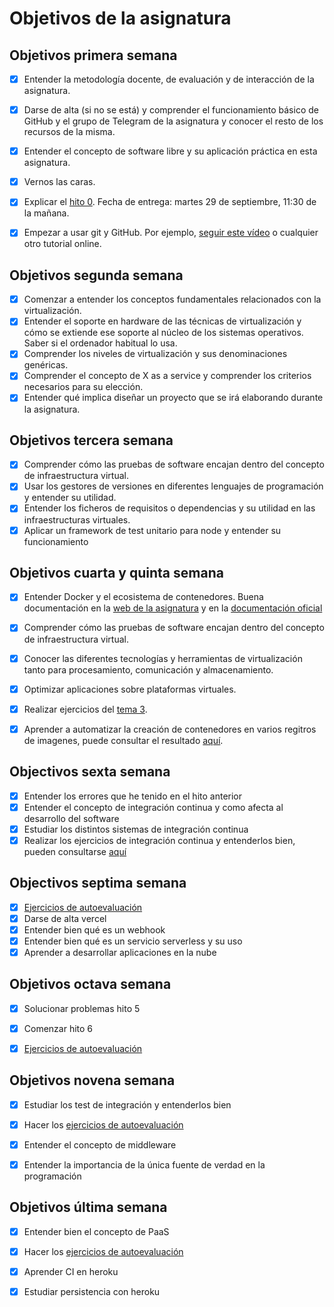 # Objetivos de la asignatura

## Objetivos primera semana

- [x] Entender la metodología docente, de evaluación y de interacción de la asignatura.
- [x] Darse de alta (si no se está) y comprender el funcionamiento básico de GitHub y el grupo de Telegram de la asignatura y conocer el resto de los recursos de la misma.
- [x] Entender el concepto de software libre y su aplicación práctica en esta asignatura.
- [x] Vernos las caras.
- [x] Explicar el [hito 0](http://jj.github.io/IV/documentos/proyecto/0.Repositorio). Fecha de entrega: martes 29 de septiembre, 11:30 de la mañana.
- [x] Empezar a usar git y GitHub. Por ejemplo, [seguir este vídeo](https://www.youtube.com/watch?v=gmXyJI01qa8) o cualquier otro tutorial online.


## Objetivos segunda semana

- [x] Comenzar a entender los conceptos fundamentales relacionados con la virtualización.
- [x] Entender el soporte en hardware de las técnicas de virtualización y cómo se extiende ese soporte al núcleo de los sistemas operativos. Saber si el ordenador habitual lo usa.
- [x] Comprender los niveles de virtualización y sus denominaciones genéricas.
- [x] Comprender el concepto de X as a service y comprender los criterios necesarios para su elección.
- [x] Entender qué implica diseñar un proyecto que se irá elaborando durante la asignatura.

## Objetivos tercera semana

- [x] Comprender cómo las pruebas de software encajan dentro del concepto de infraestructura virtual.
- [x] Usar los gestores de versiones en diferentes lenguajes de programación y entender su utilidad.
- [x] Entender los ficheros de requisitos o dependencias y su utilidad en las infraestructuras virtuales.
- [x] Aplicar un framework de test unitario para node y entender su funcionamiento 

## Objetivos cuarta y quinta semana

- [x] Entender Docker y el ecosistema de contenedores. Buena documentación en la [web de la asignatura](http://jj.github.io/IV/documentos/temas/Contenedores) y en la [documentación oficial](https://docker-curriculum.com/) 
- [x] Comprender cómo las pruebas de software encajan dentro del concepto de infraestructura virtual.
- [x] Conocer las diferentes tecnologías y herramientas de virtualización tanto para procesamiento, comunicación y almacenamiento.
- [x] Optimizar aplicaciones sobre plataformas virtuales.
- [x] Realizar ejercicios del [tema 3](https://github.com/antOnioOnio/IV-autoevaluacion/blob/master/tema3.md). 
- [x] Aprender a automatizar la creación de contenedores en varios regitros de imagenes, puede consultar el resultado [aquí](https://github.com/antOnioOnio/TenisLeagueAdmin/blob/master/docs/dockerRegistry.md). 


## Objectivos sexta semana

- [x] Entender los errores que he tenido en el hito anterior
- [x] Entender el concepto de integración continua y como afecta al desarrollo del software
- [x] Estudiar los distintos sistemas de integración continua
- [x] Realizar los ejercicios de integración continua y entenderlos bien, pueden consultarse [aquí](https://github.com/antOnioOnio/IV-autoevaluacion/blob/master/integracionContinua.md)

## Objectivos septima semana

- [x] [Ejercicios de autoevaluación](https://github.com/antOnioOnio/IV-autoevaluacion/blob/master/serverles.md)
- [x] Darse de alta vercel
- [x] Entender bien qué es un webhook
- [x] Entender bien qué es un servicio serverless y su uso
- [x] Aprender a desarrollar aplicaciones en la nube

## Objetivos octava semana

- [x] Solucionar problemas hito 5
- [x] Comenzar hito 6
- [x] [Ejercicios de autoevaluación](https://github.com/antOnioOnio/IV-autoevaluacion/blob/master/serverles.md)


## Objetivos novena semana

- [x] Estudiar los test de integración y entenderlos bien
- [x] Hacer los [ejercicios de autoevaluación](https://github.com/antOnioOnio/IV-autoevaluacion/blob/master/microservicios.md)
- [x] Entender el concepto de middleware
- [x] Entender la importancia de la única fuente de verdad en la programación


## Objetivos última semana

- [x] Entender bien el concepto de PaaS
- [x] Hacer los [ejercicios de autoevaluación](https://github.com/antOnioOnio/IV-autoevaluacion/blob/master/paas.md)
- [x] Aprender CI en heroku
- [x] Estudiar persistencia con heroku

